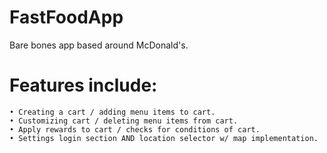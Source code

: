 # FastFoodApp
Bare bones app based around McDonald's. 

# Features include:
    • Creating a cart / adding menu items to cart.
    • Customizing cart / deleting menu items from cart.
    • Apply rewards to cart / checks for conditions of cart.
    • Settings login section AND location selector w/ map implementation.
